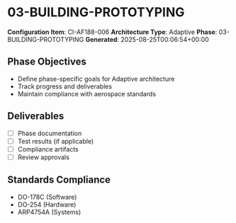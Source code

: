 # 03-BUILDING-PROTOTYPING

**Configuration Item**: CI-AF188-006
**Architecture Type**: Adaptive
**Phase**: 03-BUILDING-PROTOTYPING
**Generated**: 2025-08-25T00:06:54+00:00

## Phase Objectives
- Define phase-specific goals for Adaptive architecture
- Track progress and deliverables
- Maintain compliance with aerospace standards

## Deliverables
- [ ] Phase documentation
- [ ] Test results (if applicable)
- [ ] Compliance artifacts
- [ ] Review approvals

## Standards Compliance
- DO-178C (Software)
- DO-254 (Hardware)
- ARP4754A (Systems)
